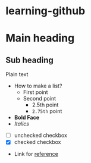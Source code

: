 # learning-github
# Main heading
## Sub heading
Plain text
- How to make a list?
  - First point
  - Second point
    - 2.5th point
    - `2.75th` point
- **Bold Face**
- *Italics*
- [ ] unchecked checkbox
- [x] checked checkbox
- Link for [reference](https://github.com/lifeparticle/Markdown-Cheatsheet)
